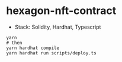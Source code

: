 # hexagon-nft-contract

- Stack: Solidity, Hardhat, Typescript

```shell
yarn
# then
yarn hardhat compile
yarn hardhat run scripts/deploy.ts
```
